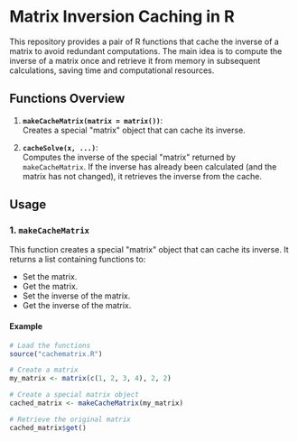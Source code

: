 # Matrix Inversion Caching in R

This repository provides a pair of R functions that cache the inverse of a matrix to avoid redundant computations. The main idea is to compute the inverse of a matrix once and retrieve it from memory in subsequent calculations, saving time and computational resources.

## Functions Overview

1. **`makeCacheMatrix(matrix = matrix())`**:  
   Creates a special "matrix" object that can cache its inverse.

2. **`cacheSolve(x, ...)`**:  
   Computes the inverse of the special "matrix" returned by `makeCacheMatrix`. If the inverse has already been calculated (and the matrix has not changed), it retrieves the inverse from the cache.

## Usage

### 1. `makeCacheMatrix`

This function creates a special "matrix" object that can cache its inverse. It returns a list containing functions to:

- Set the matrix.
- Get the matrix.
- Set the inverse of the matrix.
- Get the inverse of the matrix.

#### Example

```R
# Load the functions
source("cachematrix.R")

# Create a matrix
my_matrix <- matrix(c(1, 2, 3, 4), 2, 2)

# Create a special matrix object
cached_matrix <- makeCacheMatrix(my_matrix)

# Retrieve the original matrix
cached_matrix$get()

